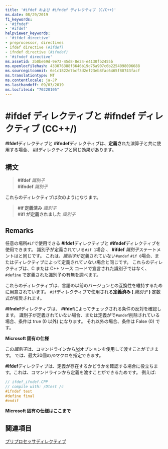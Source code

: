 ```yaml
---
title: '#ifdef および #ifndef ディレクティブ (C/C++)'
ms.date: 08/29/2019
f1_keywords:
- '#ifndef'
- '#ifdef'
helpviewer_keywords:
- '#ifdef directive'
- preprocessor, directives
- ifdef directive (#ifdef)
- ifndef directive (#ifndef)
- '#ifndef directive'
ms.assetid: 2b0be69d-9e72-45d8-8e24-e4130fb2455b
ms.openlocfilehash: 433076388f3646b19d75a907c6b2254098096688
ms.sourcegitcommit: 6e1c1822e7bcf3d2ef23eb8fac6465f88743facf
ms.translationtype: MT
ms.contentlocale: ja-JP
ms.lasthandoff: 09/03/2019
ms.locfileid: "70220105"
---
```

# <a name="ifdef-and-ifndef-directives-cc"></a>#ifdef ディレクティブと #ifndef ディレクティブ (CC++/)

**#Ifdef**ディレクティブと **#ifndef**ディレクティブは、**定義さ**れた演算子と共に使用する場合、 [#if](hash-if-hash-elif-hash-else-and-hash-endif-directives-c-cpp.md)ディレクティブと同じ効果があります。

## <a name="syntax"></a>構文

> **#ifdef** *識別子*\
> **#ifndef** *識別子*

これらのディレクティブは次のようになります。

> **#if 定義済み** *識別子*\
> **#if! が定義されました** *識別子*

## <a name="remarks"></a>Remarks

任意の場所`#if`で使用できる **#ifdef**ディレクティブと **#ifndef**ディレクティブを使用できます。 識別子が定義されている`#if 1`場合 、 **#ifdef** *識別子*ステートメントはと同じです。 これは、*識別子*が定義されていない`#undef` `#if 0`場合、またはディレクティブによって定義されていない場合と同じです。 これらのディレクティブは、C または C++ ソース コードで宣言された識別子ではなく、`#define` で定義された識別子の有無を調べます。

これらのディレクティブは、言語の以前のバージョンとの互換性を維持するために用意されています。 `#if`ディレクティブで使用される**定義済み (** *識別子* **)** 定数式が推奨されます。

**#Ifndef**ディレクティブは、 **#ifdef**によってチェックされる条件の反対を確認します。 識別子が定義されていない場合、または定義がで`#undef`削除されている場合、条件は true (0 以外) になります。 それ以外の場合、条件は False (0) です。

**Microsoft 固有の仕様**

この*識別子*は、コマンドラインから[/d](../build/reference/d-preprocessor-definitions.md)オプションを使用して渡すことができます。 では、最大30個の`/D`マクロを指定できます。

**#Ifdef**ディレクティブは、定義が存在するかどうかを確認する場合に役立ちます。これは、コマンドラインから定義を渡すことができるためです。 例えば:

```cpp
// ifdef_ifndef.CPP
// compile with: /Dtest /c
#ifndef test
#define final
#endif
```

**Microsoft 固有の仕様はここまで**

## <a name="see-also"></a>関連項目

[プリプロセッサディレクティブ](../preprocessor/preprocessor-directives.md)
